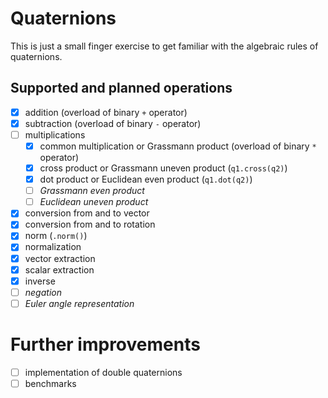# Quaternions

This is just a small finger exercise to get familiar with the algebraic rules of quaternions.

## Supported and planned operations

- [x] addition (overload of binary `+` operator)
- [x] subtraction (overload of binary `-` operator)
- [ ] multiplications
  - [x] common multiplication or Grassmann product (overload of binary `*` operator) 
  - [x] cross product or Grassmann uneven product (`q1.cross(q2)`)
  - [x] dot product or Euclidean even product (`q1.dot(q2)`)
  - [ ] _Grassmann even product_
  - [ ] _Euclidean uneven product_
- [x] conversion from and to vector
- [x] conversion from and to rotation
- [x] norm (`.norm()`)
- [x] normalization
- [x] vector extraction
- [x] scalar extraction
- [x] inverse
- [ ] _negation_
- [ ] _Euler angle representation_

# Further improvements

- [ ] implementation of double quaternions
- [ ] benchmarks
